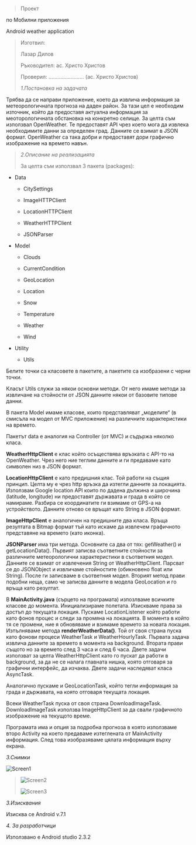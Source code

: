 > Проект

по Мобилни приложения

Android weather application

> Изготвил:
>
> Лазар Дилов
>
> Ръководител: ас. Христо Христов
>
> Проверил: ........................ (ас. Христо Христов)
>
> *1.Постановка* *на* *задачата*

Трябва да се направи приложение, което да извлича информация за
метеорологичната прогноза на даден район. За тази цел е необходим
източник, който да предоставя актуална информация за меоторологичната
обстановка на конкретно селище. За целта съм използвал OpenWeather. Те
предоставят API чрез което мога да извлека необходимите данни за
определен град. Данните се взимат в JSON формат. OpenWeather са така
добри и предоставят дори графично изображение на времето навън.

> *2.Описание* *на* *реализацията*
>
> За целта съм използвал 3 пакета (packages):

-   Data

    -   CitySettings

    -   ImageHTTPClient

    -   LocationHTTPClient

    -   WeatherHTTPClient

    -   JSONParser

-   Model

    -   Clouds

    -   CurrentCondition

    -   GeoLocation

    -   Location

    -   Snow

    -   Temperature

    -   Weather

    -   Wind

-   Utility

    -   Utils

Белите точки са класовете в пакетите, а пакетите са изобразени с черни
точки.

Класът Utils служи за някои основни методи. От него имаме методи за
извличане на стойности от JSON данните някои от базовите типове данни.

В пакета Model имаме класове, които представляват „моделите“ (в смисъла
на модел от MVC приложение) на различните характеристики на времето.

Пакетът data е аналогия на Controller (от MVC) и съдържа няколко класа.

**WeatherHttpClient** e клас който осъществява връзката с API-то на
OpenWeather. Чрез него ние теглим данните и ги предаваме като символен
низ в JSON формат.

**LocationHttpClient** е като предишния клас. Той работи на същия
принцип. Целта му е чрез http връзка да изтегли данните за локацията.
Използвам Google location API които по дадена дължина и широчина
(latitude, longitude) ни предоставят държавата и града в който се
намираме. Разбира се координатите ги взимаме от GPS-a на устройството.
Данните отново се връщат като String в JSON формат.

**ImageHttpClient** е аналогичен на предишните два класа. Връща
резултата в Bitmap формат тъй като искаме да извлечем графичното
представяне на времето (като иконка).

**JSONParser** има три метода. Основните са два от тях: getWeather() и
getLocationData(). Първият записва съответните стойности за различните
метеорологични характеристики в съответния модел. Данните се взимат от
извлечения String от WeatherHttpClient. Парсват се до JSONObject и
извличаме стойностите (обикновено float или String). После ги записваме
в съответния модел. Вторият метод прави подобни неща, само че записва
данните в модела GeoLocation и го връща като резултат.

В **MainActivity.java** (сърцето на програмата) изпозлваме всичките
класове до момента. Инициализираме полетата. Изискваме права за достъп
до текущата локация. Пускаме LocationListener който работи като фонов
процес и следи за промяна на локацията. В момента в който тя се промени,
ние я обновяваме и взимаме времето за новата локация. Изпълняваме метода
**renderWeatherData()**. Той от своя страна пуска като фонови процеси
WeatherTask и WeatherHourlyTask. Първата задача извлича данните за
времето в момента на background. Втората прави същото но за времето след
3 часа и след 6 часа. Двете задачи използват за целта WeatherHttpClient
като го пускат да работи в background, за да не се налага главната
нишка, която отговаря за графични интерфейс, да изчаква. Двете задачи
наследяват класа AsyncTask.

Аналогично пускаме и GeoLocationTask, който тегли информация за града и
държавата, на която отговаря текущата локация.

Всеки WeatherTask пуска от своя страна DownloadImageTask.
DownloadImageTask използва ImageHttpClient за да свали графичното
изображение на текущото време.

Програмата има и опция за подробна прогноза в която използваме второ
Activity на което предаваме изтеглената от MainActivity информация. След
това изобразяваме цялата информация върху екрана.

*3.Снимки*

![Screen1](./screenshots/image1.png)

> ![Screen2](./screenshots/image2.png)
>
> ![Screen3](./screenshots/image3.png)

*3.Изисквания*

Изисква се Android v.7.1

*4. За разработчици*

Използвано е Android studio 2.3.2

